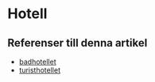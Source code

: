 # Hotell

## Referenser till denna artikel

* [badhotellet](badhotellet.md)
* [turisthotellet](turisthotellet.md)
